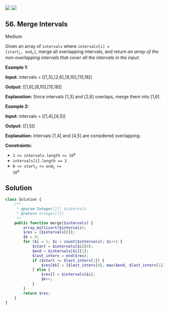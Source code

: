 [![](https://img.shields.io/github/stars/LeetCode-in-Ruby/LeetCode-in-Ruby?label=Stars&style=flat-square)](https://github.com/LeetCode-in-Ruby/LeetCode-in-Ruby)
[![](https://img.shields.io/github/forks/LeetCode-in-Ruby/LeetCode-in-Ruby?label=Fork%20me%20on%20GitHub%20&style=flat-square)](https://github.com/LeetCode-in-Ruby/LeetCode-in-Ruby/fork)

## 56\. Merge Intervals

Medium

Given an array of `intervals` where <code>intervals[i] = [start<sub>i</sub>, end<sub>i</sub>]</code>, merge all overlapping intervals, and return _an array of the non-overlapping intervals that cover all the intervals in the input_.

**Example 1:**

**Input:** intervals = \[\[1,3],[2,6],[8,10],[15,18]]

**Output:** [[1,6],[8,10],[15,18]]

**Explanation:** Since intervals [1,3] and [2,6] overlaps, merge them into [1,6]. 

**Example 2:**

**Input:** intervals = \[\[1,4],[4,5]]

**Output:** [[1,5]]

**Explanation:** Intervals [1,4] and [4,5] are considered overlapping. 

**Constraints:**

*   <code>1 <= intervals.length <= 10<sup>4</sup></code>
*   `intervals[i].length == 2`
*   <code>0 <= start<sub>i</sub> <= end<sub>i</sub> <= 10<sup>4</sup></code>

## Solution

```php
class Solution {
    /**
     * @param Integer[][] $intervals
     * @return Integer[][]
     */
    public function merge($intervals) {
        array_multisort($intervals);
        $res = [$intervals[0]];
        $k = 0;
        for ($i = 1; $i < count($intervals); $i++) {
            $start = $intervals[$i][0];
            $end = $intervals[$i][1];
            $last_interv = end($res);
            if ($start <= $last_interv[1]) {
                $res[$k] = [$last_interv[0], max($end, $last_interv[1])];
            } else {
                $res[] = $intervals[$i];
                $k++;
            }
        }
        return $res;
    }
}
```